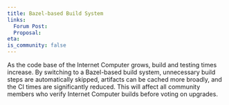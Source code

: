 ```yaml
---
title: Bazel-based Build System
links:
  Forum Post:
  Proposal:
eta:
is_community: false
---
```


As the code base of the Internet Computer grows, build and testing times increase. By switching to a Bazel-based build system, unnecessary build steps are automatically skipped, artifacts can be cached more broadly, and the CI times are significantly reduced. This will affect all community members who verify Internet Computer builds before voting on upgrades.
